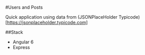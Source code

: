 #Users and Posts

Quick application using data from (JSONPlaceHolder Typicode)[https://jsonplaceholder.typicode.com]

##Stack
- Angular 6
- Express
